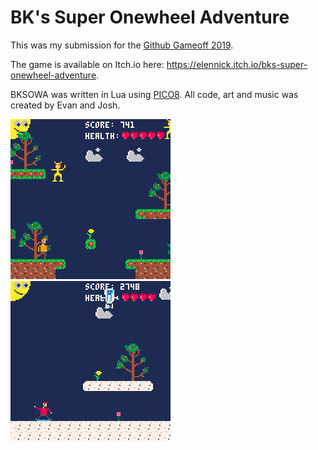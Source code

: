 # BK's Super Onewheel Adventure

This was my submission for the [Github Gameoff 2019](https://itch.io/jam/game-off-2019/rate/525233).

The game is available on Itch.io here: https://elennick.itch.io/bks-super-onewheel-adventure.

BKSOWA was written in Lua using [PICO8](https://www.lexaloffle.com/pico-8.php). All code, art and music was created by Evan and Josh.

![Screenshot 1](https://github.com/elennick/bksowa/blob/master/bksowa_1.gif)   ![Screenshot 2](https://github.com/elennick/bksowa/blob/master/bksowa_2.gif)
